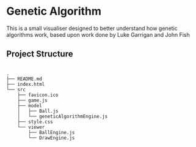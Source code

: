 # Genetic Algorithm

This is a small visualiser designed to better understand how genetic algorithms work, based upon work done by Luke Garrigan and John Fish


## Project Structure

```

.
├── README.md
├── index.html
└── src
    ├── favicon.ico
    ├── game.js
    ├── model
    │   ├── Ball.js
    │   └── geneticAlgorithmEngine.js
    ├── style.css
    └── viewer
        ├── BallEngine.js
        └── DrawEngine.js

```

